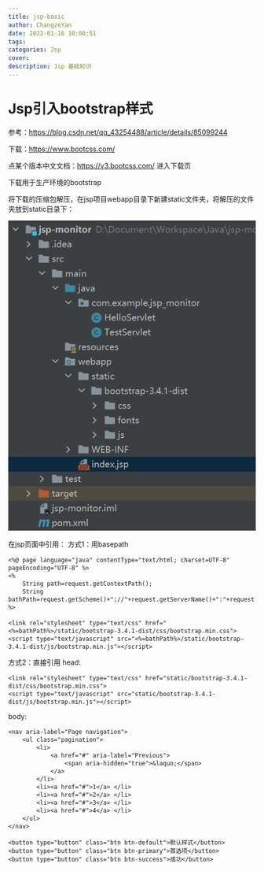 ```yaml
---
title: jsp-basic
author: ChangzeYan
date: 2022-01-16 10:00:51
tags: 
categories: Jsp
cover:
description: Jsp 基础知识
---
```



# Jsp引入bootstrap样式
参考：https://blog.csdn.net/qq_43254488/article/details/85099244

下载：https://www.bootcss.com/

点某个版本中文文档：https://v3.bootcss.com/
进入下载页

下载用于生产环境的bootstrap

将下载的压缩包解压，在jsp项目webapp目录下新建static文件夹，将解压的文件夹放到static目录下：

![bootstrap文件位置](https://github.com/ChangzeYan/ChangzeYan.github.io/raw/hexo/source/pic/jsp_bootstrap.png)

在jsp页面中引用：
方式1：用basepath
```
<%@ page language="java" contentType="text/html; charset=UTF-8" pageEncoding="UTF-8" %>
<%
    String path=request.getContextPath();
    String bathPath=request.getScheme()+"://"+request.getServerName()+":"+request.getServerPort()+path+"/";
%>

<link rel="stylesheet" type="text/css" href="<%=bathPath%>/static/bootstrap-3.4.1-dist/css/bootstrap.min.css">
<script type="text/javascript" src="<%=bathPath%>/static/bootstrap-3.4.1-dist/js/bootstrap.min.js"></script>
```
方式2：直接引用
head:
```
<link rel="stylesheet" type="text/css" href="static/bootstrap-3.4.1-dist/css/bootstrap.min.css">
<script type="text/javascript" src="static/bootstrap-3.4.1-dist/js/bootstrap.min.js"></script>
```
body:

```
<nav aria-label="Page navigation">
    <ul class="pagination">
        <li>
            <a href="#" aria-label="Previous">
                <span aria-hidden="true">&laquo;</span>
            </a>
        </li>
        <li><a href="#">1</a> </li>
        <li><a href="#">2</a> </li>
        <li><a href="#">3</a> </li>
        <li><a href="#">4</a> </li>
    </ul>
</nav>

<button type="button" class="btn btn-default">默认样式</button>
<button type="button" class="btn btn-primary">首选项</button>
<button type="button" class="btn btn-success">成功</button>

```